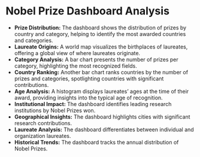 <!DOCTYPE html>
<html>
<head>
    <title>Nobel Prize Dashboard Analysis</title>
</head>
<body>
    <h1>Nobel Prize Dashboard Analysis</h1>
    <ul>
        <li><strong>Prize Distribution:</strong> The dashboard shows the distribution of prizes by country and category, helping to identify the most awarded countries and categories.</li>
        <li><strong>Laureate Origins:</strong> A world map visualizes the birthplaces of laureates, offering a global view of where laureates originate.</li>
        <li><strong>Category Analysis:</strong> A bar chart presents the number of prizes per category, highlighting the most recognized fields.</li>
        <li><strong>Country Ranking:</strong> Another bar chart ranks countries by the number of prizes and categories, spotlighting countries with significant contributions.</li>
        <li><strong>Age Analysis:</strong> A histogram displays laureates’ ages at the time of their award, providing insights into the typical age of recognition.</li>
        <li><strong>Institutional Impact:</strong> The dashboard identifies leading research institutions by Nobel Prizes won.</li>
        <li><strong>Geographical Insights:</strong> The dashboard highlights cities with significant research contributions.</li>
        <li><strong>Laureate Analysis:</strong> The dashboard differentiates between individual and organization laureates.</li>
        <li><strong>Historical Trends:</strong> The dashboard tracks the annual distribution of Nobel Prizes.</li>
    </ul>
</body>
</html>
